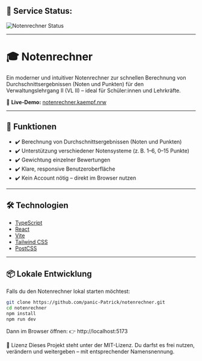 ## 🚦 Service Status:

![Notenrechner Status](https://uptime.kaempf.nrw/api/badge/1/status?upLabel=Online&downLabel=Offline&upColor=brightgreen&downColor=red)

---

# 🎓 Notenrechner

Ein moderner und intuitiver Notenrechner zur schnellen Berechnung von Durchschnittsergebnissen (Noten und Punkten) für den Verwaltungslehrgang II (VL II) – ideal für Schüler:innen und Lehrkräfte.

🔗 **Live-Demo:** [notenrechner.kaempf.nrw](https://notenrechner.kaempf.nrw)

---

## 🚀 Funktionen

- ✔️ Berechnung von Durchschnittsergebnissen (Noten und Punkten)
- ✔️ Unterstützung verschiedener Notensysteme (z. B. 1–6, 0–15 Punkte)
- ✔️ Gewichtung einzelner Bewertungen
- ✔️ Klare, responsive Benutzeroberfläche
- ✔️ Kein Account nötig – direkt im Browser nutzen

---

## 🛠️ Technologien

- [TypeScript](https://www.typescriptlang.org/)
- [React](https://reactjs.org/)
- [Vite](https://vitejs.dev/)
- [Tailwind CSS](https://tailwindcss.com/)
- [PostCSS](https://postcss.org/)

---

## 📦 Lokale Entwicklung

Falls du den Notenrechner lokal starten möchtest:

```bash
git clone https://github.com/panic-Patrick/notenrechner.git
cd notenrechner
npm install
npm run dev

```
Dann im Browser öffnen:
👉 http://localhost:5173

📄 Lizenz
Dieses Projekt steht unter der MIT-Lizenz.
Du darfst es frei nutzen, verändern und weitergeben – mit entsprechender Namensnennung.
